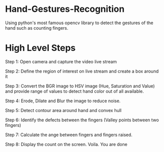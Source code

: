# Hand-Gestures-Recognition

Using python's most famous opencv library to detect the gestures of the hand such as counting fingers.

# High Level Steps
Step 1: Open camera and capture the video live stream

Step 2: Define the region of interest on live stream and create a box around it

Step 3: Convert the BGR image to HSV image (Hue, Saturation and Value) and provide range of values to detect hand color out of all available.

Step 4: Erode, Dilate and Blur the image to reduce noise.

Step 5: Detect contour area around hand and convex hull

Step 6: Identify the defects between the fingers (Valley points between two fingers)

Step 7: Calculate the ange between fingers and fingers raised.

Step 8: Display the count on the screen. Voila. You are done 
